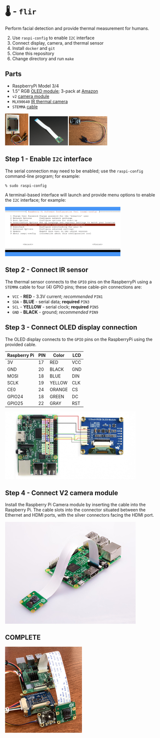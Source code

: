# &#x1F321; - `flir`
Perform facial detection and provide thermal measurement for humans.

2. Use `raspi-config` to enable `I2C` interface
6. Connect display, camera, and thermal sensor
3. Install `docker` and `git`
4. Clone this repository
5. Change directory and run `make`

## Parts

+ RaspberryPi Model 3/4
+ 1.5" RGB [OLED module](http://www.waveshare.net/wiki/1.5inch_RGB_OLED_Module); 3-pack at [Amazon](https://www.amazon.com/gp/product/B07DBXMFSN/ref=ppx_yo_dt_b_asin_title_o02_s00?ie=UTF8&psc=1)
+ `v2` [camera module](https://www.adafruit.com/product/3099)
+ `MLX90640` [IR thermal camera](https://www.adafruit.com/product/4407)
+ `STEMMA` [cable](https://www.adafruit.com/product/4397)

<img src="docs/rgb-oled.jpg" width="15%">
<img src="docs/v2-camera.jpg" width="25%">
<img src="docs/mlx90640.jpg"  width="25%">

## Step 1 - Enable `I2C` interface
The serial connection may need to be enabled; use the `raspi-config` command-line program; for example:

```
% sudo raspi-config
```

A terminal-based interface will launch and provide menu options to enable the `I2C` interface; for example:

<img src="docs/raspi-config-i2c.png" width="75%">

## Step 2 - Connect IR sensor
The thermal sensor connects to the `GPIO` pins on the RaspberryPi using a `STEMMA` cable to four (4) GPIO pins; these cable-pin connections are:

+ `VCC` - **RED** - 3.3V current; _recommended_ `PIN1`
+ `SDA` - **BLUE** - serial data; **required** `PIN3`
+ `SCL` - **YELLOW** - serial clock; **required** `PIN5`
+ `GND` - **BLACK** - ground; _recommended_ `PIN9`

   
##  Step 3 - Connect OLED display connection
The OLED display connects to the `GPIO` pins on the RaspberryPi using the provided cable.

Raspberry Pi|PIN|Color|LCD|
---|---|---|---|
3V|17|RED|VCC|	
GND|20|BLACK|GND|
MOSI|18|BLUE|DIN|	
SCLK|19|YELLOW|CLK|	
CE0|24|ORANGE|CS|	
GPIO24|18|GREEN|DC|
GPIO25|22|GRAY|RST|	

<img src="docs/rgb-oled-gpio.png"  width="85%">

## Step 4 - Connect V2 camera module
Install the Raspberry Pi Camera module by inserting the cable into the Raspberry Pi. The cable slots into the connector situated between the Ethernet and HDMI ports, with the silver connectors facing the HDMI port.

<img src="docs/pi-camera-attached.jpg"  width="85%">

## COMPLETE

<img src="docs/flir-assembled.jpg" width="50%">


